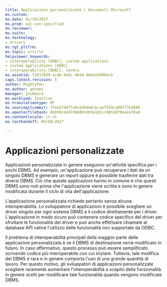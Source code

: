 ```yaml
---
title: Applicazioni personalizzate | Documenti Microsoft
ms.custom: 
ms.date: 01/19/2017
ms.prod: sql-non-specified
ms.reviewer: 
ms.suite: 
ms.technology:
- drivers
ms.tgt_pltfrm: 
ms.topic: article
helpviewer_keywords:
- interoperability [ODBC], custom applications
- custom applications [ODBC]
- interoperability [ODBC], levels
ms.assetid: f28178d9-ecd6-4e8c-9644-9bb624999dcb
caps.latest.revision: 5
author: MightyPen
ms.author: genemi
manager: jhubbard
ms.workload: Inactive
ms.translationtype: MT
ms.sourcegitcommit: f7e6274d77a9cdd4de6cbcaef559ca99f77b3608
ms.openlocfilehash: 0b899cda97d68801d03e1b5cc9655df0eaeaf8ad
ms.contentlocale: it-it
ms.lasthandoff: 09/09/2017

---
```

# <a name="custom-applications"></a>Applicazioni personalizzate
Applicazioni personalizzate in genere eseguono un'attività specifica per i pochi DBMS. Ad esempio, un'applicazione può recuperare i dati da un singolo DBMS e generare un report oppure è possibile trasferire dati tra diversi DBMS. Ciò che queste applicazioni hanno in comune è che questi DBMS sono noti prima che l'applicazione viene scritta e sono in genere modificata durante il ciclo di vita dell'applicazione.  
  
 L'applicazione personalizzata richiede pertanto senza alcuna interoperabilità. Lo sviluppatore di applicazioni è possibile scegliere un driver singolo per ogni sistema DBMS e il codice direttamente per i driver. L'applicazione in modo sicuro può contenere codice specifico del driver per sfruttare le funzionalità del driver e può anche effettuare chiamate al database API native l'utilizzo delle funzionalità non supportate da ODBC.  
  
 Il problema di interoperabilità principali della maggior parte delle applicazioni personalizzata è se il DBMS di destinazione verrà modificato in futuro. In caso affermativo, questo processo può essere semplificato scrivendo codice più interoperabile con cui iniziare. Tuttavia, tale modifica del DBMS è rara e in genere comporta l'uso di una grande quantità di lavoro. Per questo motivo, gli sviluppatori di applicazioni personalizzate scegliere raramente aumentare l'interoperabilità a scapito della funzionalità. in genere scelti per modificare tale funzionalità quando vengono modificate DBMS.

